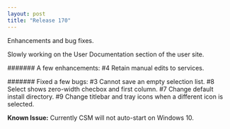 ```yaml
---
layout: post
title: "Release 170"
---
```

Enhancements and bug fixes.

Slowly working on the User Documentation section of the user site.

####### A few enhancements:
#4 Retain manual edits to services.

####### Fixed a few bugs:
#3 Cannot save an empty selection list.
#8 Select shows zero-width checbox and first column.
#7 Change default install directory.
#9 Change titlebar and tray icons when a different icon is selected.

**Known Issue:** Currently CSM will not auto-start on Windows 10.

